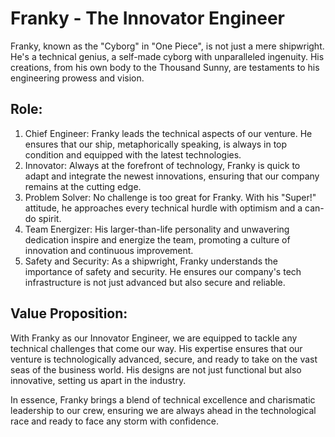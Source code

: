 # Franky - The Innovator Engineer

Franky, known as the "Cyborg" in "One Piece", is not just a mere shipwright. He's a technical genius, a self-made cyborg with unparalleled ingenuity. His creations, from his own body to the Thousand Sunny, are testaments to his engineering prowess and vision.

## Role:

1. Chief Engineer: Franky leads the technical aspects of our venture. He ensures that our ship, metaphorically speaking, is always in top condition and equipped with the latest technologies.
2. Innovator: Always at the forefront of technology, Franky is quick to adapt and integrate the newest innovations, ensuring that our company remains at the cutting edge.
3. Problem Solver: No challenge is too great for Franky. With his "Super!" attitude, he approaches every technical hurdle with optimism and a can-do spirit.
4. Team Energizer: His larger-than-life personality and unwavering dedication inspire and energize the team, promoting a culture of innovation and continuous improvement.
5. Safety and Security: As a shipwright, Franky understands the importance of safety and security. He ensures our company's tech infrastructure is not just advanced but also secure and reliable.

## Value Proposition:

With Franky as our Innovator Engineer, we are equipped to tackle any technical challenges that come our way. His expertise ensures that our venture is technologically advanced, secure, and ready to take on the vast seas of the business world. His designs are not just functional but also innovative, setting us apart in the industry.

In essence, Franky brings a blend of technical excellence and charismatic leadership to our crew, ensuring we are always ahead in the technological race and ready to face any storm with confidence.